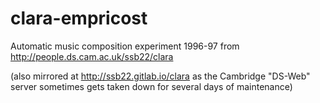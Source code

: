 # clara-empricost
Automatic music composition experiment 1996-97 from http://people.ds.cam.ac.uk/ssb22/clara

(also mirrored at http://ssb22.gitlab.io/clara as the Cambridge "DS-Web" server sometimes gets taken down for several days of maintenance)

